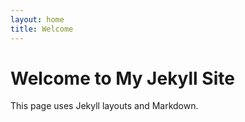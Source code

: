 ```yaml
---
layout: home
title: Welcome
---
```


# Welcome to My Jekyll Site

This page uses Jekyll layouts and Markdown.
